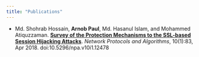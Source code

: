 ```yaml
---
title: "Publications"
---
```


- Md. Shohrab Hossain, **Arnob Paul**, Md. Hasanul Islam, and Mohammed Atiquzzaman. <a href="https://doi.org/10.5296/npa.v10i1.12478" target="_blank" onclick="trackOutboundLink('https://doi.org/10.5296/npa.v10i1.12478')"><b>Survey of the Protection Mechanisms to the SSL-based Session Hijacking Attacks</b></a>. *Network Protocols and Algorithms*, 10(1):83, Apr 2018. doi:10.5296/npa.v10i1.12478

